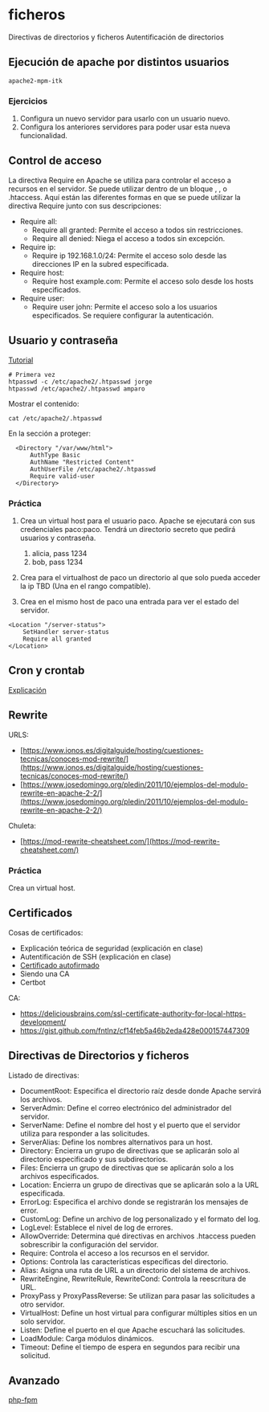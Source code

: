 # ficheros

Directivas de directorios y ficheros
Autentificación de directorios

## Ejecución de apache por distintos usuarios

```
apache2-mpm-itk
```

### Ejercicios

1. Configura un nuevo servidor para usarlo con un usuario nuevo.
2. Configura los anteriores servidores para poder usar esta nueva funcionalidad.

## Control de acceso

La directiva Require en Apache se utiliza para controlar el acceso a recursos en el servidor. Se puede utilizar dentro de un bloque <Directory>, <Location>, <Files> o .htaccess. Aquí están las diferentes formas en que se puede utilizar la directiva Require junto con sus descripciones:

- Require all:
    - Require all granted: Permite el acceso a todos sin restricciones.
    - Require all denied: Niega el acceso a todos sin excepción.
- Require ip:
    - Require ip 192.168.1.0/24: Permite el acceso solo desde las direcciones IP en la subred especificada.
- Require host:
    - Require host example.com: Permite el acceso solo desde los hosts especificados.
- Require user:
    - Require user john: Permite el acceso solo a los usuarios especificados. Se requiere configurar la autenticación.

## Usuario y contraseña

[Tutorial](https://www.digitalocean.com/community/tutorials/how-to-set-up-password-authentication-with-apache-on-ubuntu-18-04-es)

```
# Primera vez
htpasswd -c /etc/apache2/.htpasswd jorge
htpasswd /etc/apache2/.htpasswd amparo
```

Mostrar el contenido:
```
cat /etc/apache2/.htpasswd
```

En la sección a proteger:
```
  <Directory "/var/www/html">
      AuthType Basic
      AuthName "Restricted Content"
      AuthUserFile /etc/apache2/.htpasswd
      Require valid-user
  </Directory>
```

### Práctica

1. Crea un virtual host para el usuario paco. Apache se ejecutará con sus credenciales paco:paco. Tendrá un directorio secreto que pedirá usuarios y contraseña.
    1. alicia, pass 1234
    2. bob, pass 1234

2. Crea para el virtualhost de paco un directorio al que solo pueda acceder la ip TBD (Una en el rango compatible).

3. Crea en el mismo host de paco una entrada para ver el estado del servidor.

```
<Location "/server-status">
    SetHandler server-status
    Require all granted
</Location>
```

## Cron y crontab

[Explicación](https://www.redeszone.net/tutoriales/servidores/cron-crontab-linux-programar-tareas/)


## Rewrite

URLS:

- [https://www.ionos.es/digitalguide/hosting/cuestiones-tecnicas/conoces-mod-rewrite/](https://www.ionos.es/digitalguide/hosting/cuestiones-tecnicas/conoces-mod-rewrite/)
- [https://www.josedomingo.org/pledin/2011/10/ejemplos-del-modulo-rewrite-en-apache-2-2/](https://www.josedomingo.org/pledin/2011/10/ejemplos-del-modulo-rewrite-en-apache-2-2/)

Chuleta:

- [https://mod-rewrite-cheatsheet.com/](https://mod-rewrite-cheatsheet.com/)

### Práctica

Crea un virtual host.

## Certificados

Cosas de certificados:

- Explicación teórica de seguridad (explicación en clase)
- Autentificación de SSH (explicación en clase)
- [Certificado autofirmado](https://www.digitalocean.com/community/tutorials/how-to-create-a-self-signed-ssl-certificate-for-apache-in-ubuntu-22-04)
- Siendo una CA
- Certbot

CA:

- https://deliciousbrains.com/ssl-certificate-authority-for-local-https-development/
- https://gist.github.com/fntlnz/cf14feb5a46b2eda428e000157447309

## Directivas de Directorios y ficheros

Listado de directivas:

- DocumentRoot: Especifica el directorio raíz desde donde Apache servirá los archivos.
- ServerAdmin: Define el correo electrónico del administrador del servidor.
- ServerName: Define el nombre del host y el puerto que el servidor utiliza para responder a las solicitudes.
- ServerAlias: Define los nombres alternativos para un host.
- Directory: Encierra un grupo de directivas que se aplicarán solo al directorio especificado y sus subdirectorios.
- Files: Encierra un grupo de directivas que se aplicarán solo a los archivos especificados.
- Location: Encierra un grupo de directivas que se aplicarán solo a la URL especificada.
- ErrorLog: Especifica el archivo donde se registrarán los mensajes de error.
- CustomLog: Define un archivo de log personalizado y el formato del log.
- LogLevel: Establece el nivel de log de errores.
- AllowOverride: Determina qué directivas en archivos .htaccess pueden sobrescribir la configuración del servidor.
- Require: Controla el acceso a los recursos en el servidor.
- Options: Controla las características específicas del directorio.
- Alias: Asigna una ruta de URL a un directorio del sistema de archivos.
- RewriteEngine, RewriteRule, RewriteCond: Controla la reescritura de URL.
- ProxyPass y ProxyPassReverse: Se utilizan para pasar las solicitudes a otro servidor.
- VirtualHost: Define un host virtual para configurar múltiples sitios en un solo servidor.
- Listen: Define el puerto en el que Apache escuchará las solicitudes.
- LoadModule: Carga módulos dinámicos.
- Timeout: Define el tiempo de espera en segundos para recibir una solicitud.

## Avanzado

[php-fpm](https://guidocutipa.blog.bo/instalacon-configuracion-de-apache-con-php-fpm-con-mariadb-10-5-y-el-nuevo-php-8-0/)